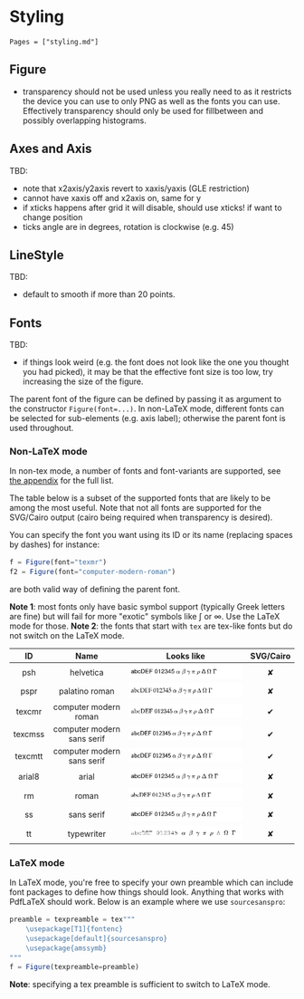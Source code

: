# Styling

```@contents
Pages = ["styling.md"]
```

## Figure

- transparency should not be used unless you really need to as it restricts the device you can use to only PNG as well as the fonts you can use. Effectively transparency should only be used for fillbetween and possibly overlapping histograms.

## Axes and Axis

TBD:
- note that x2axis/y2axis revert to xaxis/yaxis (GLE restriction)
- cannot have xaxis off and x2axis on, same for y
- if xticks happens after grid it will disable, should use xticks! if want to change position
- ticks angle are in degrees, rotation is clockwise (e.g. 45)

## LineStyle

TBD:
- default to smooth if more than 20 points.

## Fonts
TBD:
- if things look weird (e.g. the font does not look like the one you thought you had picked), it may be that the effective font size is too low, try increasing the size of the figure.

The parent font of the figure can be defined by passing it as argument to the constructor `Figure(font=...)`.
In non-LaTeX mode, different fonts can be selected for sub-elements (e.g. axis label); otherwise the parent font is used throughout.

### Non-LaTeX mode

In non-tex mode, a number of fonts and font-variants are supported, see [the appendix](/appendix/fonts/) for the full list.

The table below is a subset of the supported fonts that are likely to be among the most useful. Note that not all fonts are supported for the SVG/Cairo output (cairo being required when transparency is desired).

You can specify the font you want using its ID or its name (replacing spaces by dashes) for instance:

```julia
f = Figure(font="texmr")
f2 = Figure(font="computer-modern-roman")
```

are both valid way of defining the parent font.

**Note 1**: most fonts only have basic symbol support (typically Greek letters are fine) but will fail for more "exotic" symbols like ∫ or ∞. Use the  LaTeX mode for those.
**Note 2**: the fonts that start with `tex` are tex-like fonts but do not switch on the LaTeX mode.

| ID       | Name | Looks like | SVG/Cairo   |
| :------: | :-----: | :--------: | :---: |
| psh  | helvetica | ![](../assets/fonts/psh.png)              |   ✘   |
| pspr  | palatino roman | ![](../assets/fonts/pspr.png)              |   ✘   |
| texcmr   | computer modern roman | ![](../assets/fonts/texcmr.png)       |   ✔   |
| texcmss  | computer modern sans serif | ![](../assets/fonts/texcmss.png)              |   ✔   |
| texcmtt  | computer modern sans serif | ![](../assets/fonts/texcmss.png)              |   ✔   |
| arial8  | arial | ![](../assets/fonts/arial8.png)              |   ✘   |
| rm       | roman   | ![](../assets/fonts/rm.png)                         |   ✘   |
| ss       | sans serif | ![](../assets/fonts/ss.png)                      |   ✘   |
| tt       | typewriter | ![](../assets/fonts/tt.png)                      |   ✘   |



### LaTeX mode

In LaTeX mode, you're free to specify your own preamble which can include font packages to define how things should look. Anything that works with PdfLaTeX should work.
Below is an example where we use `sourcesanspro`:

```julia
preamble = texpreamble = tex"""
    \usepackage[T1]{fontenc}
    \usepackage[default]{sourcesanspro}
    \usepackage{amssymb}
"""
f = Figure(texpreamble=preamble)
```

**Note**: specifying a tex preamble is sufficient to switch to LaTeX mode.
